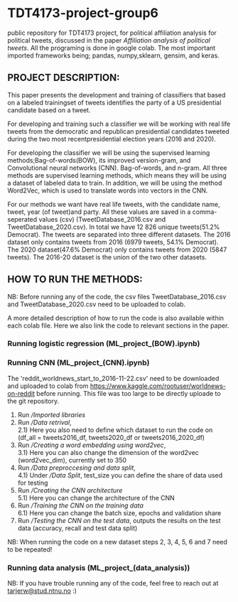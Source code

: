 # TDT4173-project-group6
public repository for TDT4173 project, for political affiliation analysis for political tweets, discussed in the paper *Affiliation analysis of political tweets*. All the programing is done in google colab. The most important imported frameworks being; pandas, numpy,sklearn, gensim, and keras.

## PROJECT DESCRIPTION:
This paper presents the development and training of classifiers that based on a labeled trainingset of tweets identifies the party  of a US presidential candidate based on a tweet.

For  developing  and  training  such  a  classifier  we  will  be  working  with  real  life  tweets from the democratic and republican presidential candidates tweeted during the two most recentpresidential election years (2016 and 2020).

For  developing  the  classifier  we  will  be  using  the  supervised  learning  methods;Bag-of-words(BOW), its improved version-gram, and Convolutional neural networks (CNN). Bag-of-words, and n-gram. All three methods are supervised learning methods, which means they  will  be  using  a  dataset  of  labeled  data  to  train. In addition,  we  will  be  using  the  method Word2Vec, which is used to translate words into vectors in the CNN.

For our methods we want have real life tweets, with the candidate name, tweet, year (of tweet)and party.  All these values are saved in a comma-seperated values (csv) (TweetDatabase_2016.csv and TweetDatabase_2020.csv). In total we have 12 826 unique tweets(51.2% Democrat). The tweets are separated into three different datasets. The 2016 dataset only contains tweets from 2016 (6979 tweets, 54.1% Democrat).  The 2020 dataset(47.6% Democrat) only contains tweets from 2020 (5847 tweets).  The 2016-20 dataset is the union of the two other datasets.

## HOW TO RUN THE METHODS:

NB: Before running any of the code, the csv files TweetDatabase_2016.csv and TweetDatabase_2020.csv need to be uploaded to colab. 

A more detailed description of how to run the code is also available within each colab file. Here we also link the code to relevant sections in the paper.   

### Running logistic regression (ML_project_(BOW).ipynb)


### Running CNN (ML_project_(CNN).ipynb)

The 'reddit_worldnews_start_to_2016-11-22.csv' need to be downloaded and uploaded to colab from https://www.kaggle.com/rootuser/worldnews-on-reddit before running. This file was too large to be directly uploade to the git repository. 

1) Run */Imported libraries*
2) Run */Data retrival*, 
     <br/>2.1) Here you also need to define which dataset to run the code on (df_all = tweets2016_df, tweets2020_df or tweets2016_2020_df)
3) Run */Creating a word embedding using word2vec*, 
     <br/>3.1) Here you can also change the dimension of the word2vec (word2vec_dim), currently set to 350
4) Run */Data preproccesing and data split*,
     <br/>4.1) Under */Data Split*, test_size you can define the share of data used for testing
5) Run */Creating the CNN architecture*
     <br/>5.1) Here you can change the architecture of the CNN
6) Run */Training the CNN on the training data*
     <br/>6.1) Here you can change the batch size, epochs and validation share
7) Run */Testing the CNN on the test data*, outputs the results on the test data (accuracy, recall and test data split)

NB: When running the code on a new dataset steps 2, 3, 4, 5, 6 and 7 need to be repeated! 

### Running data analysis (ML_project_(data_analysis))



NB: If you have trouble running any of the code, feel free to reach out at tarjerw@stud.ntnu.no :)
